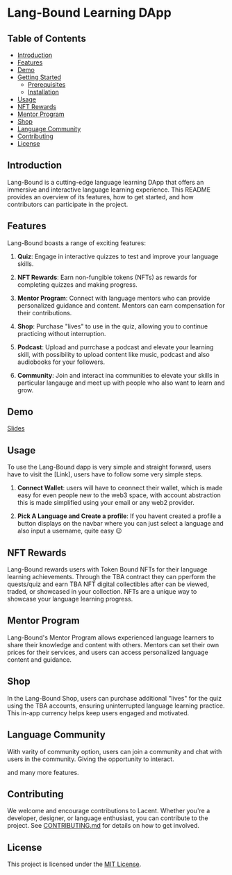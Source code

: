 
# Lang-Bound Learning DApp

## Table of Contents
- [Introduction](#introduction)
- [Features](#features)
- [Demo](#demo)
- [Getting Started](#getting-started)
  - [Prerequisites](#prerequisites)
  - [Installation](#installation)
- [Usage](#usage)
- [NFT Rewards](#nft-rewards)
- [Mentor Program](#mentor-program)
- [Shop](#shop)
- [Language Community](#LanguageCommunity)
- [Contributing](#contributing)
- [License](#license)

## Introduction

Lang-Bound is a cutting-edge language learning DApp that offers an immersive and interactive language learning experience. This README provides an overview of its features, how to get started, and how contributors can participate in the project.

## Features

Lang-Bound boasts a range of exciting features:

1. **Quiz**: Engage in interactive quizzes to test and improve your language skills.

2. **NFT Rewards**: Earn non-fungible tokens (NFTs) as rewards for completing quizzes and making progress.

3. **Mentor Program**: Connect with language mentors who can provide personalized guidance and content. Mentors can earn compensation for their contributions.

4. **Shop**: Purchase "lives" to use in the quiz, allowing you to continue practicing without interruption.

5. **Podcast**: Upload and purrchase a podcast and elevate your learning skill, with possibility to upload content like music, podcast and also audiobooks for your followers.

6. **Community**: Join and interact ina communities to elevate your skills in particular langauge and meet up with people who also want to learn and grow.

## Demo
[Slides](https://drive.google.com/drive/folders/1_RcvUambZybzvDknpzNitB5Z5uyKxMvw)


## Usage

To use the Lang-Bound dapp is very simple and straight forward, users have to visit the [Link], users have to follow some very simple steps.

1. **Connect Wallet**: users will have to ceonnect their wallet, which is made easy for even people new to the web3 space, with account abstraction this is made simplified using your email or any web2 provider.

2. **Pick A Language and Create a profile**: If you havent created a profile a button displays on the navbar where you can just select a language and also input a username, quite easy 😉

## NFT Rewards

Lang-Bound rewards users with Token Bound NFTs for their language learning achievements. Through the TBA contract they can pperform the quests/quiz and earn TBA NFT digital collectibles after can be viewed, traded, or showcased in your collection. NFTs are a unique way to showcase your language learning progress.

## Mentor Program

Lang-Bound's Mentor Program allows experienced language learners to share their knowledge and content with others. Mentors can set their own prices for their services, and users can access personalized language content and guidance.

## Shop

In the Lang-Bound Shop, users can purchase additional "lives" for the quiz using the TBA accounts, ensuring uninterrupted language learning practice. This in-app currency helps keep users engaged and motivated.

## Language Community

With varity of community option, users can join a community and chat with users in the community. Giving the opportunity to interact.

and many more features.

## Contributing

We welcome and encourage contributions to Lacent. Whether you're a developer, designer, or language enthusiast, you can contribute to the project. See [CONTRIBUTING.md](CONTRIBUTING.md) for details on how to get involved.

## License

This project is licensed under the [MIT License](LICENSE).
